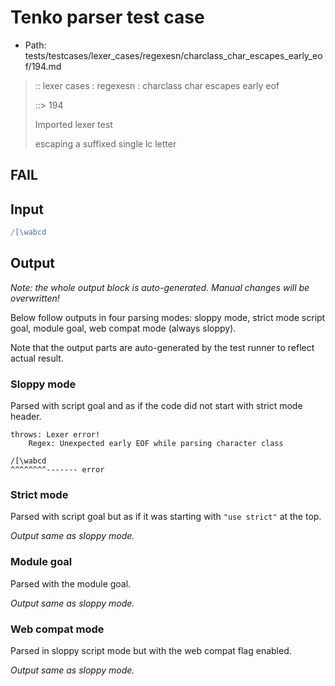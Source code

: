 # Tenko parser test case

- Path: tests/testcases/lexer_cases/regexesn/charclass_char_escapes_early_eof/194.md

> :: lexer cases : regexesn : charclass char escapes early eof
>
> ::> 194
>
> Imported lexer test
>
> escaping a suffixed single lc letter

## FAIL

## Input

`````js
/[\wabcd
`````

## Output

_Note: the whole output block is auto-generated. Manual changes will be overwritten!_

Below follow outputs in four parsing modes: sloppy mode, strict mode script goal, module goal, web compat mode (always sloppy).

Note that the output parts are auto-generated by the test runner to reflect actual result.

### Sloppy mode

Parsed with script goal and as if the code did not start with strict mode header.

`````
throws: Lexer error!
    Regex: Unexpected early EOF while parsing character class

/[\wabcd
^^^^^^^^------- error
`````

### Strict mode

Parsed with script goal but as if it was starting with `"use strict"` at the top.

_Output same as sloppy mode._

### Module goal

Parsed with the module goal.

_Output same as sloppy mode._

### Web compat mode

Parsed in sloppy script mode but with the web compat flag enabled.

_Output same as sloppy mode._
